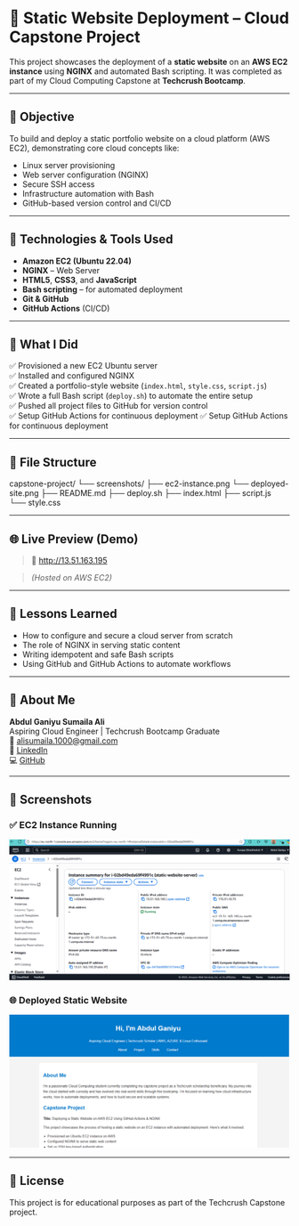 
# 🚀 Static Website Deployment – Cloud Capstone Project

This project showcases the deployment of a **static website** on an **AWS EC2 instance** using **NGINX** and automated Bash scripting. It was completed as part of my Cloud Computing Capstone at **Techcrush Bootcamp**.

---


## 📌 Objective


To build and deploy a static portfolio website on a cloud platform (AWS EC2), demonstrating core cloud concepts like:

- Linux server provisioning
- Web server configuration (NGINX)
- Secure SSH access
- Infrastructure automation with Bash
- GitHub-based version control and CI/CD

---


## 🧰 Technologies & Tools Used


- **Amazon EC2 (Ubuntu 22.04)**
- **NGINX** – Web Server
- **HTML5**, **CSS3**, and **JavaScript**
- **Bash scripting** – for automated deployment
- **Git & GitHub**
- **GitHub Actions** (CI/CD)


---


## 🧪 What I Did


✅ Provisioned a new EC2 Ubuntu server  
✅ Installed and configured NGINX  
✅ Created a portfolio-style website (`index.html`, `style.css`, `script.js`)  
✅ Wrote a full Bash script (`deploy.sh`) to automate the entire setup  
✅ Pushed all project files to GitHub for version control  
✅ Setup GitHub Actions for continuous deployment
✅ Setup GitHub Actions for continuous deployment

---


## 📁 File Structure

capstone-project/
└── screenshots/
    ├── ec2-instance.png
    └── deployed-site.png
├── README.md
├── deploy.sh
├── index.html
├── script.js
└── style.css


---


## 🌐 Live Preview (Demo)

> 🔗 http://13.51.163.195

> *(Hosted on AWS EC2)*

---


## 🧠 Lessons Learned


- How to configure and secure a cloud server from scratch
- The role of NGINX in serving static content
- Writing idempotent and safe Bash scripts
- Using GitHub and GitHub Actions to automate workflows

---


## 🙋 About Me

**Abdul Ganiyu Sumaila Ali**  
Aspiring Cloud Engineer | Techcrush Bootcamp Graduate  
📧 [alisumaila.1000@gmail.com](mailto:alisumaila.1000@gmail.com)  
🔗 [LinkedIn](https://www.linkedin.com/in/abdul~ganiyu)  
💻 [GitHub](https://github.com/G-abdul/capstone-project1)

---


## 📸 Screenshots

### ✅ EC2 Instance Running
![EC2 Instance](screenshots/ec2-instance.png)

### 🌐 Deployed Static Website
![Deployed Site](screenshots/deployed-site.png)


---


## 📜 License

This project is for educational purposes as part of the Techcrush Capstone project.